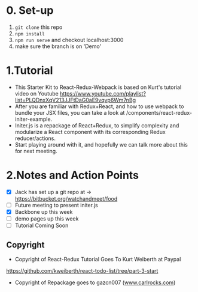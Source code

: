 # 0. Set-up
1. `git clone` this repo
2. `npm install`
3. `npm run serve` and checkout localhost:3000
4. make sure the branch is on 'Demo'

# 1.Tutorial
- This Starter Kit to React-Redux-Webpack is based on Kurt's tutorial video on Youtube
https://www.youtube.com/playlist?list=PLQDnxXqV213JJFtDaG0aE9vqvp6Wm7nBg
- After you are familiar with Redux+React, and how to use webpack to bundle your JSX files, you can take a look at /components/react-redux-initer-example.
- <a>Initer.js</a> is a repackage of React+Redux, to simplify complexity and modularize a React component with its corresponding Redux reducer/actions.
- Start playing around with it, and hopefully we can talk more about this for next meeting.

# 2.Notes and Action Points
- [x] Jack has set up a git repo at -> https://bitbucket.org/watchandmeet/food
- [ ] Future meeting to present initer.js
- [x] Backbone up this week
- [ ] demo pages up this week
- [ ] Tutorial Coming Soon

## Copyright
- Copyright of React-Redux Tutorial Goes To Kurt Weiberth at Paypal

https://github.com/kweiberth/react-todo-list/tree/part-3-start

- Copyright of Repackage goes to gazcn007 (www.carlrocks.com)